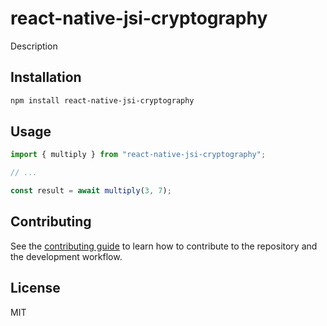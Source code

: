 # react-native-jsi-cryptography

Description

## Installation

```sh
npm install react-native-jsi-cryptography
```

## Usage

```js
import { multiply } from "react-native-jsi-cryptography";

// ...

const result = await multiply(3, 7);
```

## Contributing

See the [contributing guide](CONTRIBUTING.md) to learn how to contribute to the repository and the development workflow.

## License

MIT
